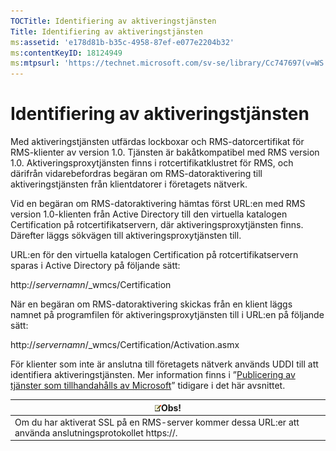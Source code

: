 ```yaml
---
TOCTitle: Identifiering av aktiveringstjänsten
Title: Identifiering av aktiveringstjänsten
ms:assetid: 'e178d81b-b35c-4958-87ef-e077e2204b32'
ms:contentKeyID: 18124949
ms:mtpsurl: 'https://technet.microsoft.com/sv-se/library/Cc747697(v=WS.10)'
---
```


Identifiering av aktiveringstjänsten
====================================

Med aktiveringstjänsten utfärdas lockboxar och RMS-datorcertifikat för RMS-klienter av version 1.0. Tjänsten är bakåtkompatibel med RMS version 1.0. Aktiveringsproxytjänsten finns i rotcertifikatklustret för RMS, och därifrån vidarebefordras begäran om RMS-datoraktivering till aktiveringstjänsten från klientdatorer i företagets nätverk.

Vid en begäran om RMS-datoraktivering hämtas först URL:en med RMS version 1.0-klienten från Active Directory till den virtuella katalogen Certification på rotcertifikatservern, där aktiveringsproxytjänsten finns. Därefter läggs sökvägen till aktiveringsproxytjänsten till.

URL:en för den virtuella katalogen Certification på rotcertifikatservern sparas i Active Directory på följande sätt:

http://*servernamn*/\_wmcs/Certification

När en begäran om RMS-datoraktivering skickas från en klient läggs namnet på programfilen för aktiveringsproxytjänsten till i URL:en på följande sätt:

http://*servernamn*/\_wmcs/Certification/Activation.asmx

För klienter som inte är anslutna till företagets nätverk används UDDI till att identifiera aktiveringstjänsten. Mer information finns i ”[Publicering av tjänster som tillhandahålls av Microsoft](https://technet.microsoft.com/7ee8cb4d-1b46-48be-8a4c-5ff6a458231a)” tidigare i det här avsnittet.

| ![](images/Cc747697.note(WS.10).gif)Obs!                                     |
|-----------------------------------------------------------------------------------------------------------|
| Om du har aktiverat SSL på en RMS-server kommer dessa URL:er att använda anslutningsprotokollet https://. |
